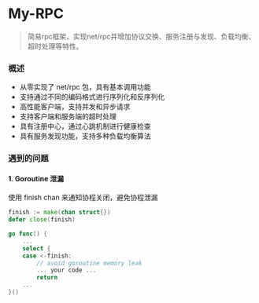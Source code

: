 # My-RPC

> 简易rpc框架，实现net/rpc并增加协议交换、服务注册与发现、负载均衡、超时处理等特性。

### 概述
- 从零实现了 net/rpc 包，具有基本调用功能
- 支持通过不同的编码格式进行序列化和反序列化
- 高性能客户端，支持并发和异步请求
- 支持客户端和服务端的超时处理
- 具有注册中心，通过心跳机制进行健康检查
- 具有服务发现功能，支持多种负载均衡算法

### 遇到的问题
#### 1. Goroutine 泄漏
使用 finish chan 来通知协程关闭，避免协程泄漏
```go
finish := make(chan struct{})
defer close(finish)

go func() {
    ...
    select {
    case <-finish:
        // avoid goroutine memory leak
        ... your code ...
        return
    ...
}()
```